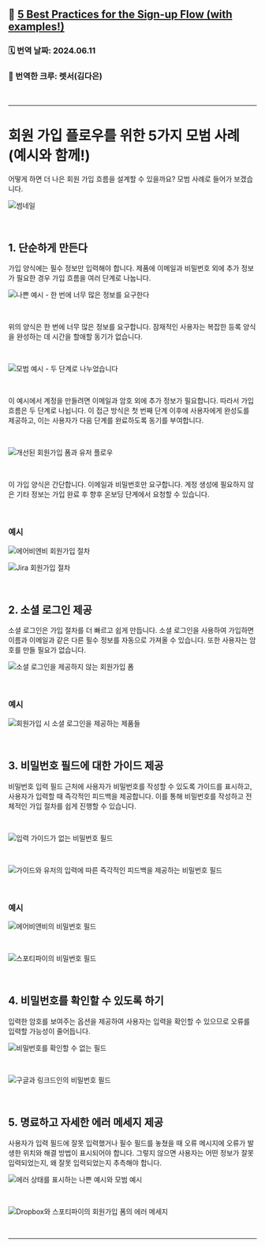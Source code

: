 ## 🔗 [5 Best Practices for the Sign-up Flow (with examples!)](https://medium.com/prototypr/5-best-practices-for-the-sign-up-flow-with-examples-f55832edc8a3)  
### 🗓️ 번역 날짜: 2024.06.11
### 🧚 번역한 크루: 렛서(김다은)

<br/>

---

# 회원 가입 플로우를 위한 5가지 모범 사례(예시와 함께!)

어떻게 하면 더 나은 회원 가입 흐름을 설계할 수 있을까요? 모범 사례로 들어가 보겠습니다.

![썸네일](https://miro.medium.com/v2/resize:fit:1400/format:webp/1*i-mVZoEC3KdwaW9iqO5yJw.png)

<br/>

## 1. 단순하게 만든다
가입 양식에는 필수 정보만 입력해야 합니다. 제품에 이메일과 비밀번호 외에 추가 정보가 필요한 경우 가입 흐름을 여러 단계로 나눕니다.

![나쁜 예시 - 한 번에 너무 많은 정보를 요구한다](https://miro.medium.com/v2/resize:fit:1400/format:webp/1*ybmI5wJnAEZZ8w0l32wHyA.png)

<br/>

위의 양식은 한 번에 너무 많은 정보를 요구합니다. 잠재적인 사용자는 복잡한 등록 양식을 완성하는 데 시간을 할애할 동기가 없습니다.

<br/>

![모범 예시 - 두 단계로 나누었습니다](https://miro.medium.com/v2/resize:fit:1400/format:webp/1*BKUOfAzTAOL2GolCWmk_GQ.jpeg)

<br/>

이 예시에서 계정을 만들려면 이메일과 암호 외에 추가 정보가 필요합니다. 따라서 가입 흐름은 두 단계로 나뉩니다. 이 접근 방식은 첫 번째 단계 이후에 사용자에게 완성도를 제공하고, 이는 사용자가 다음 단계를 완료하도록 동기를 부여합니다.

<br/>

![개선된 회원가입 폼과 유저 플로우](https://miro.medium.com/v2/resize:fit:1400/format:webp/1*6x5k0R62sQaqHbkYlX8u_w.png)

<br/>

이 가입 양식은 간단합니다. 이메일과 비밀번호만 요구합니다. 계정 생성에 필요하지 않은 기타 정보는 가입 완료 후 향후 온보딩 단계에서 요청할 수 있습니다.

<br/>

### 예시

![에어비엔비 회원가입 절차](https://miro.medium.com/v2/resize:fit:1400/format:webp/1*rFLcR_qdc7szYxWILlwNRA.png)

![Jira 회원가입 절차](https://miro.medium.com/v2/resize:fit:1400/format:webp/1*FHwyDTQdq5_ksAQ9BkIueQ.png)

<br/>

## 2. 소셜 로그인 제공

소셜 로그인은 가입 절차를 더 빠르고 쉽게 만듭니다. 소셜 로그인을 사용하여 가입하면 이름과 이메일과 같은 다른 필수 정보를 자동으로 가져올 수 있습니다. 또한 사용자는 암호를 만들 필요가 없습니다.

![소셜 로그인을 제공하지 않는 회원가입 폼](https://miro.medium.com/v2/resize:fit:1400/format:webp/1*qec4QUkeVGAyaCcum4xkBA.png)

<br/>

### 예시

![회원가입 시 소셜 로그인을 제공하는 제품들](https://miro.medium.com/v2/resize:fit:1400/format:webp/1*huPpQx8wieO5sFiHQP9HGg.png)

<br/>

## 3. 비밀번호 필드에 대한 가이드 제공

비밀번호 입력 필드 근처에 사용자가 비밀번호를 작성할 수 있도록 가이드를 표시하고, 사용자가 입력할 때 즉각적인 피드백을 제공합니다. 이를 통해 비밀번호를 작성하고 전체적인 가입 절차를 쉽게 진행할 수 있습니다.

<br/>

![입력 가이드가 없는 비밀번호 필드](https://miro.medium.com/v2/resize:fit:1400/format:webp/1*Bb-RFo_S9JOPL_C3XT9cFQ.png)

<br/>

![가이드와 유저의 입력에 따른 즉각적인 피드백을 제공하는 비밀번호 필드](https://miro.medium.com/v2/resize:fit:1400/format:webp/1*Okp3bEY1wn7qaAOUYyfgxw.png)

<br/>

### 예시

![에어비앤비의 비밀번호 필드](https://miro.medium.com/v2/resize:fit:1400/format:webp/1*LDv7-D0zuvOS7dGgWPN8gA.png)

<br/>

![스포티파이의 비밀번호 필드](https://miro.medium.com/v2/resize:fit:1400/format:webp/1*W6snLrx-ssp2lyDPc26D0A.png)

<br/>

## 4. 비밀번호를 확인할 수 있도록 하기

입력한 암호를 보여주는 옵션을 제공하여 사용자는 입력을 확인할 수 있으므로 오류를 입력할 가능성이 줄어듭니다.

![비밀번호를 확인할 수 없는 필드](https://miro.medium.com/v2/resize:fit:1400/format:webp/1*pAZ7clw1rOHwa-nDTEDhYQ.png)

<br/>

![구글과 링크드인의 비밀번호 필드](https://miro.medium.com/v2/resize:fit:1400/format:webp/1*8zLwyB75qiJXRwOYxYkg1Q.png)

<br/>

## 5. 명료하고 자세한 에러 메세지 제공

사용자가 입력 필드에 잘못 입력했거나 필수 필드를 놓쳤을 때 오류 메시지에 오류가 발생한 위치와 해결 방법이 표시되어야 합니다. 그렇지 않으면 사용자는 어떤 정보가 잘못 입력되었는지, 왜 잘못 입력되었는지 추측해야 합니다.

![에러 상태를 표시하는 나쁜 예시와 모범 예시](https://miro.medium.com/v2/resize:fit:1400/format:webp/1*c3nc7ECsEOvqNH1CLEw0kw.png)

<br/>

![Dropbox와 스포티파이의 회원가입 폼의 에러 메세지](https://miro.medium.com/v2/resize:fit:1400/format:webp/1*c3nc7ECsEOvqNH1CLEw0kw.png)

<br/>

---



